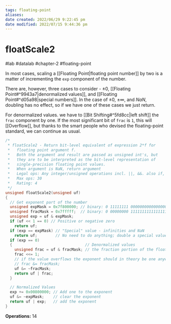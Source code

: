 ```yaml
---
tags: floating-point 
aliases: 
date created: 2022/06/29 9:22:45 pm
date modified: 2022/07/15 9:44:36 pm
---
```


# floatScale2

#lab #datalab #chapter-2 #floating-point

In most cases, scaling a [[Floating Point|floating point number]] by two is a matter of incrementing the `exp` component of the number.

There are, however, three cases to consider - $\pm0$, [[Floating Point#^9943a7|denormalized values]], and [[Floating Point#^d05a98|special numbers]]. In the case of $\pm0$, $\pm\infty$, and $NaN$, doubling has no effect, so if we have one of these cases we just return.

For denormalized values. we have to [[Bit Shifting#^5fd8cc|left shift]] the `frac` component by one. If the most significant bit of `frac` is `1`, this will [[Overflow]], but thanks to the smart people who devised the floating-point standard, we can continue as usual.

```c
/*
 * floatScale2 - Return bit-level equivalent of expression 2*f for
 *   floating point argument f.
 *   Both the argument and result are passed as unsigned int's, but
 *   they are to be interpreted as the bit-level representation of
 *   single-precision floating point values.
 *   When argument is NaN, return argument
 *   Legal ops: Any integer/unsigned operations incl. ||, &&. also if, while
 *   Max ops: 30
 *   Rating: 4
 */
unsigned floatScale2(unsigned uf)
{
  // Get exponent part of the number
  unsigned expMask = 0x7f800000; // binary: 0 11111111 00000000000000000000000 - selects the exp portion of the float
  unsigned fracMask = 0x7fffff;  // binary: 0 00000000 11111111111111111111111 - selects the frac portion of the float
  unsigned exp = uf & expMask;
  if (uf << 1 == 0) // Positive or negative zero
    return uf;
  if (exp == expMask) // "Special" value - infinities and NaN
    return uf;        // No need to do anything; double a special value is still itself
  if (exp == 0)
  {                                // Denormalized values
    unsigned frac = uf & fracMask; // the fraction portion of the floating-point number
    frac <<= 1;
    // if the value overflows the exponent should in theory be one anyways
    // frac &= fracMask;
    uf &= ~fracMask;
    return uf | frac;
  }

  // Normalized Values
  exp += 0x00800000; // Add one to the exponent
  uf &= ~expMask;    // clear the exponent
  return uf | exp;   // add the exponent
}
```

**Operations:** 14
